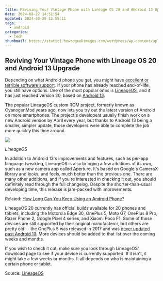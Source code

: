```yaml
---
title: Reviving Your Vintage Phone with Lineage OS 20 and Android 13 Upgrade
date: 2024-08-27 14:51:54
updated: 2024-08-29 12:55:11
tags:
  - android
categories:
  - tech
thumbnail: https://static1.howtogeekimages.com/wordpress/wp-content/uploads/2022/10/Google-Pixel-7-Review-6.jpg
---
```


## Reviving Your Vintage Phone with Lineage OS 20 and Android 13 Upgrade

Depending on what Android phone you get, you might have [excellent or terrible software support](https://fox-info.techidaily.com/2024-approved-perfecting-sound-with-advanced-audacity-methods/). If your phone has already reached end-of-life, you still have options. One of the most popular ones is [LineageOS](https://android-unlock.techidaily.com/how-to-fix-oem-unlock-missing-on-huawei-by-drfone-android/), and it has just reached version 20, based on [Android 13](https://ios-unlock.techidaily.com/how-to-change-country-on-app-store-for-apple-iphone-se-2022-with-7-methods-by-drfone-ios/).

 The popular LineageOS custom ROM project, formerly known as CyanogenMod years ago, now lets you try out the latest version of Android on more smartphones. The project's developers usually finish work on a new Android version by April every year, but thanks to Android 13 being a smaller, simpler update, those developers were able to complete the job more quickly this time around.

![](https://static1.howtogeekimages.com/wordpress/wp-content/uploads/2023/01/LOS-Camera-2023.png) 

_LineageOS_

 In addition to Android 13's improvements and features, such as per-app language tweaking, LineageOS is also bringing a few additions of its own, such as a new camera app called Aperture. It's based on Google's CameraX library and looks, and feels, much better than the previous one. There are many other additions, and if you're interested in checking it out, you should definitely read through the full changelog. Despite the shorter-than-usual developing time, this release is jam-packed with improvements.

Related: [How Long Can You Keep Using an Android Phone?](https://fox-info.techidaily.com/2024-approved-perfecting-sound-with-advanced-audacity-methods/) 

 LineageOS 20 currently has official builds available for 20 phones and tablets, including the Motorola Edge 30, OnePlus 5, Moto G7, OnePlus 8 Pro, Razer Phone 2, Google Pixel 4 series, and Xiaomi Poco F1\. Some of those devices are still supported by their original manufacteror, but others are pretty old -- the OnePlus 5 was released in 2017 and was [never updated past Android 10](https://www.androidpolice.com/2020/05/27/oxygenos-10-update-brings-android-10-to-oneplus-5-and-5t/). More devices should be added to that list over the coming weeks and months.

 If you wish to check it out, make sure you look through LineageOS' download page to see if your device is currently supported. If it isn't, it might take a few weeks or months. It all depends on who is maintaining a certain phone or tablet.

 Source: [LineageOS](https://lineageos.org/Changelog-27/)

<ins class="adsbygoogle"
     style="display:block"
     data-ad-format="autorelaxed"
     data-ad-client="ca-pub-7571918770474297"
     data-ad-slot="1223367746"></ins>



<ins class="adsbygoogle"
     style="display:block"
     data-ad-client="ca-pub-7571918770474297"
     data-ad-slot="8358498916"
     data-ad-format="auto"
     data-full-width-responsive="true"></ins>
